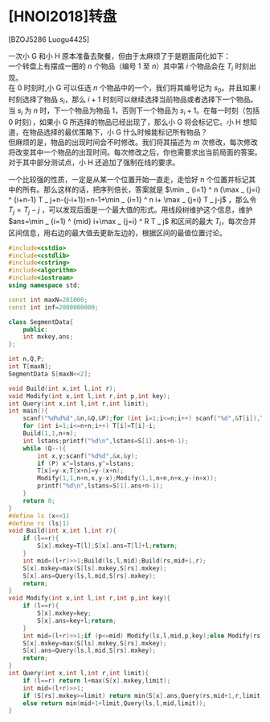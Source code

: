 # [HNOI2018]转盘
[BZOJ5286 Luogu4425]

一次小 G 和小 H 原本准备去聚餐，但由于太麻烦了于是题面简化如下：  
一个转盘上有摆成一圈的 $n$ 个物品（编号 $1$ 至 $n$）其中第 $i$ 个物品会在 $T_i$ 时刻出现。  
在 $0$ 时刻时,小 G 可以任选 $n$ 个物品中的一个，我们将其编号记为 $s_0$。并且如果 $i$ 时刻选择了物品 $s_i$，那么 $i + 1$ 时刻可以继续选择当前物品或者选择下一个物品。当 $s_i$ 为 $n$ 时，下一个物品为物品 $1$，否则下一个物品为 $s_{i} + 1$。在每一时刻（包括 $0$ 时刻），如果小 G 所选择的物品已经出现了，那么小 G 将会标记它。小 H 想知道，在物品选择的最优策略下，小 G 什么时候能标记所有物品？  
但麻烦的是，物品的出现时间会不时修改。我们将其描述为 $m$ 次修改，每次修改将改变其中一个物品的出现时间。每次修改之后，你也需要求出当前局面的答案。对于其中部分测试点，小 H 还追加了强制在线的要求。

一个比较强的性质，一定是从某一个位置开始一直走，走恰好 n 个位置并标记其中的所有。那么这样的话，把序列倍长，答案就是 $\min _ {i=1} ^ n (\max _ {j=i} ^ {i+n-1} T _ j+n-(j-i+1))=n-1+\min _ {i=1} ^ n i+ \max _ {j=i} T _ j-j$ ，那么令 $T _ j=T _ j -j$ ，可以发现后面是一个最大值的形式。用线段树维护这个信息，维护 $ans=\min _ {i=1} ^ {mid} i+\max _ {j=i} ^ R T _ j$ 和区间的最大 $T _ i$，每次合并区间信息，用右边的最大值去更新左边的，根据区间的最值位置讨论。

```cpp
#include<cstdio>
#include<cstdlib>
#include<cstring>
#include<algorithm>
#include<iostream>
using namespace std;

const int maxN=201000;
const int inf=2000000000;

class SegmentData{
    public:
    int mxkey,ans;
};

int n,Q,P;
int T[maxN];
SegmentData S[maxN<<2];

void Build(int x,int l,int r);
void Modify(int x,int l,int r,int p,int key);
int Query(int x,int l,int r,int limit);
int main(){
    scanf("%d%d%d",&n,&Q,&P);for (int i=1;i<=n;i++) scanf("%d",&T[i]),T[i+n]=T[i];
    for (int i=1;i<=n+n;i++) T[i]=T[i]-i;
    Build(1,1,n+n);
    int lstans;printf("%d\n",lstans=S[1].ans+n-1);
    while (Q--){
        int x,y;scanf("%d%d",&x,&y);
        if (P) x^=lstans,y^=lstans;
        T[x]=y-x;T[x+n]=y-(x+n);
        Modify(1,1,n+n,x,y-x);Modify(1,1,n+n,n+x,y-(n+x));
        printf("%d\n",lstans=S[1].ans+n-1);
    }
    return 0;
}
#define ls (x<<1)
#define rs (ls|1)
void Build(int x,int l,int r){
    if (l==r){
        S[x].mxkey=T[l];S[x].ans=T[l]+l;return;
    }
    int mid=(l+r)>>1;Build(ls,l,mid);Build(rs,mid+1,r);
    S[x].mxkey=max(S[ls].mxkey,S[rs].mxkey);
    S[x].ans=Query(ls,l,mid,S[rs].mxkey);
    return;
}
void Modify(int x,int l,int r,int p,int key){
    if (l==r){
        S[x].mxkey=key;
        S[x].ans=key+l;return;
    }
    int mid=(l+r)>>1;if (p<=mid) Modify(ls,l,mid,p,key);else Modify(rs,mid+1,r,p,key);
    S[x].mxkey=max(S[ls].mxkey,S[rs].mxkey);
    S[x].ans=Query(ls,l,mid,S[rs].mxkey);
    return;
}
int Query(int x,int l,int r,int limit){
    if (l==r) return l+max(S[x].mxkey,limit);
    int mid=(l+r)>>1;
    if (S[rs].mxkey>=limit) return min(S[x].ans,Query(rs,mid+1,r,limit));
    else return min(mid+1+limit,Query(ls,l,mid,limit));
}
```